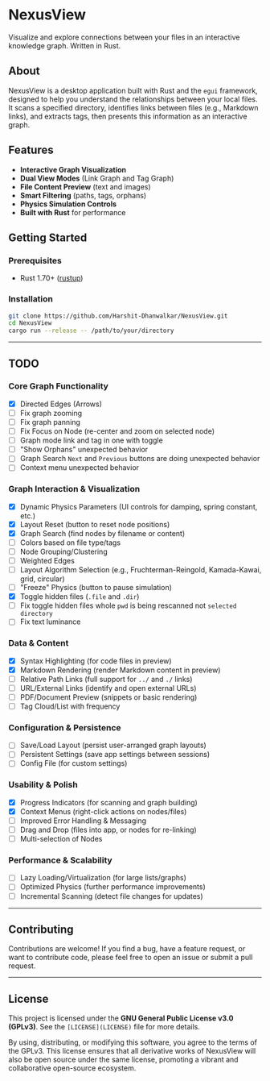 # NexusView

Visualize and explore connections between your files in an interactive knowledge graph. Written in Rust.

## About

NexusView is a desktop application built with Rust and the `egui` framework, designed to help you understand the relationships between your local files. It scans a specified directory, identifies links between files (e.g., Markdown links), and extracts tags, then presents this information as an interactive graph.

## Features

- **Interactive Graph Visualization**
- **Dual View Modes** (Link Graph and Tag Graph)
- **File Content Preview** (text and images)
- **Smart Filtering** (paths, tags, orphans)
- **Physics Simulation Controls**
- **Built with Rust** for performance

## Getting Started

### Prerequisites

- Rust 1.70+ ([rustup](https://rustup.rs/))

### Installation

```bash
git clone https://github.com/Harshit-Dhanwalkar/NexusView.git
cd NexusView
cargo run --release -- /path/to/your/directory
```

---

## TODO

### Core Graph Functionality

- [x] Directed Edges (Arrows)
- [ ] Fix graph zooming
- [ ] Fix graph panning
- [ ] Fix Focus on Node (re-center and zoom on selected node)
- [ ] Graph mode link and tag in one with toggle
- [ ] "Show Orphans" unexpected behavior
- [ ] Graph Search `Next` and `Previous` buttons are doing unexpected behavior
- [ ] Context menu unexpected behavior

### Graph Interaction & Visualization

- [x] Dynamic Physics Parameters (UI controls for damping, spring constant, etc.)
- [x] Layout Reset (button to reset node positions)
- [x] Graph Search (find nodes by filename or content)
- [ ] Colors based on file type/tags
- [ ] Node Grouping/Clustering
- [ ] Weighted Edges
- [ ] Layout Algorithm Selection (e.g., Fruchterman-Reingold, Kamada-Kawai, grid, circular)
- [ ] "Freeze" Physics (button to pause simulation)
- [x] Toggle hidden files (`.file` and `.dir`)
- [ ] Fix toggle hidden files whole `pwd` is being rescanned not `selected directory`
- [ ] Fix text luminance

### Data & Content

- [x] Syntax Highlighting (for code files in preview)
- [x] Markdown Rendering (render Markdown content in preview)
- [ ] Relative Path Links (full support for `../` and `./` links)
- [ ] URL/External Links (identify and open external URLs)
- [ ] PDF/Document Preview (snippets or basic rendering)
- [ ] Tag Cloud/List with frequency

### Configuration & Persistence

- [ ] Save/Load Layout (persist user-arranged graph layouts)
- [ ] Persistent Settings (save app settings between sessions)
- [ ] Config File (for custom settings)

### Usability & Polish

- [x] Progress Indicators (for scanning and graph building)
- [x] Context Menus (right-click actions on nodes/files)
- [ ] Improved Error Handling & Messaging
- [ ] Drag and Drop (files into app, or nodes for re-linking)
- [ ] Multi-selection of Nodes

### Performance & Scalability

- [ ] Lazy Loading/Virtualization (for large lists/graphs)
- [ ] Optimized Physics (further performance improvements)
- [ ] Incremental Scanning (detect file changes for updates)

---

## Contributing

Contributions are welcome! If you find a bug, have a feature request, or want to contribute code, please feel free to open an issue or submit a pull request.

---

## License

This project is licensed under the **GNU General Public License v3.0 (GPLv3)**. See the `[LICENSE](LICENSE)` file for more details.

By using, distributing, or modifying this software, you agree to the terms of the GPLv3. This license ensures that all derivative works of NexusView will also be open source under the same license, promoting a vibrant and collaborative open-source ecosystem.
